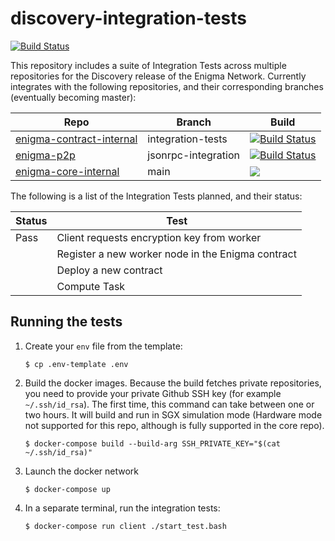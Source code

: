 # discovery-integration-tests

[![Build Status](https://travis-ci.com/enigmampc/discovery-integration-tests.svg?token=cNBBjbVVEGszuAJUokFT&branch=develop)](https://travis-ci.com/enigmampc/discovery-integration-tests)

This repository includes a suite of Integration Tests across multiple repositories for the Discovery release of the Enigma Network.
Currently integrates with the following repositories, and their corresponding branches (eventually becoming master):

| Repo   | Branch | Build |
|--------|--------|-------|
| [enigma-contract-internal](https://github.com/enigmampc/enigma-contract-internal/tree/integration-tests) | integration-tests | [![Build Status](https://travis-ci.com/enigmampc/enigma-contract-internal.svg?token=cNBBjbVVEGszuAJUokFT&branch=integration-tests)](https://travis-ci.com/enigmampc/enigma-contract-internal) |
| [enigma-p2p](https://github.com/enigmampc/enigma-p2p/tree/jsonrpc-integration) | jsonrpc-integration|[![Build Status](https://travis-ci.com/enigmampc/enigma-p2p.svg?token=cNBBjbVVEGszuAJUokFT&branch=jsonrpc-integration)](https://travis-ci.com/enigmampc/enigma-p2p) |
| [enigma-core-internal](https://github.com/enigmampc/enigma-core-internal/tree/main) | main | <img src="https://drone.enigma.co/api/badges/enigmampc/enigma-core-internal/status.svg?branch=main"/> |

The following is a list of the Integration Tests planned, and their status:

| Status | Test |
|--------|------|
| Pass   | Client requests encryption key from worker |
|        | Register a new worker node in the Enigma contract |
|        | Deploy a new contract |
|        | Compute Task |

## Running the tests

1. Create your `env` file from the template:

    ```
    $ cp .env-template .env
    ```

2. Build the docker images. Because the build fetches private repositories, you need to provide your private Github SSH key (for example `~/.ssh/id_rsa`). The first time, this command can take between one or two hours. It will build and run in SGX simulation mode (Hardware mode not supported for this repo, although is fully supported in the core repo).

    ```
    $ docker-compose build --build-arg SSH_PRIVATE_KEY="$(cat ~/.ssh/id_rsa)"
    ```

3. Launch the docker network

    ```
    $ docker-compose up
    ```

4. In a separate terminal, run the integration tests:

    ```
    $ docker-compose run client ./start_test.bash
    ```
